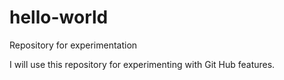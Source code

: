 # hello-world
Repository for experimentation

I will use this repository for experimenting with Git Hub features.
